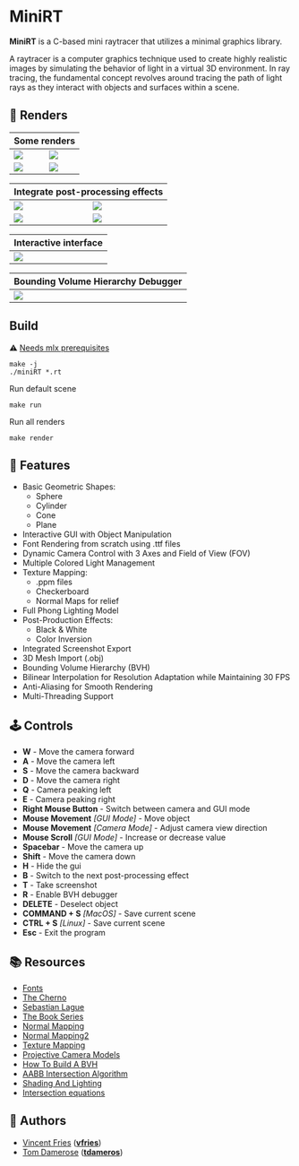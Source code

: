 # MiniRT

**MiniRT** is a C-based mini raytracer that utilizes a minimal graphics library.

A raytracer is a computer graphics technique used to create highly realistic images by simulating the behavior of light in a virtual 3D environment. In ray tracing, the fundamental concept revolves around tracing the path of light rays as they interact with objects and surfaces within a scene.


## 📸 Renders
<table align=center>
	<thead>
		<tr>
			<th colspan=2>Some renders</th>
		</tr>
	</thead>
	<tbody>
		<tr>
			<td><image src="assets/screenshots/suzanne.png"></image></td>
			<td><image src="assets/screenshots/lamborghini.png"></image></td>
		</tr>
		<tr>
			<td><image src="assets/screenshots/xwing.png"></image></td>
			<td><image src="assets/screenshots/earth.png"></image></td>
		</tr>
	</tbody>
</table>

<table align=center>
	<thead>
		<tr>
			<th colspan=2>Integrate post-processing effects</th>
		</tr>
	</thead>
	<tbody>
		<tr>
			<td><image src="assets/screenshots/chess_no_effects.png"></image></td>
			<td><image src="assets/screenshots/chess_black_and_white.png"></image></td>
		</tr>
		<tr>
			<td><image src="assets/screenshots/chess_inverse_color.png"></image></td>
			<td><image src="assets/screenshots/chess_inverse_black_and_white.png"></image></td>
		</tr>
	</tbody>
</table>

<table align=center>
	<thead>
		<tr>
			<th colspan=2>Interactive interface</th>
		</tr>
	</thead>
	<tbody>
		<tr>
			<td><image src="assets/screenshots/interface.png"></image></td>
		</tr>
	</tbody>
</table>

<table align=center>
	<thead>
		<tr>
			<th colspan=2>Bounding Volume Hierarchy Debugger</th>
		</tr>
	</thead>
	<tbody>
        <tr>
			<td><image src="assets/screenshots/bvh.png"></image></td>
        </tr>
	</tbody>
</table>

## Build

⚠️ [Needs mlx prerequisites](https://harm-smits.github.io/42docs/libs/minilibx/getting_started.html#installation)

```
make -j
./miniRT *.rt
```

Run default scene
```
make run
```
Run all renders
```
make render
```


## 🚀 Features

- Basic Geometric Shapes:
  - Sphere
  - Cylinder
  - Cone
  - Plane
- Interactive GUI with Object Manipulation
- Font Rendering from scratch using .ttf files
- Dynamic Camera Control with 3 Axes and Field of View (FOV)
- Multiple Colored Light Management
- Texture Mapping:
  - .ppm files
  - Checkerboard
  - Normal Maps for relief
- Full Phong Lighting Model
- Post-Production Effects:
  - Black & White
  - Color Inversion
- Integrated Screenshot Export
- 3D Mesh Import (.obj)
- Bounding Volume Hierarchy (BVH)
- Bilinear Interpolation for Resolution Adaptation while Maintaining 30 FPS
- Anti-Aliasing for Smooth Rendering
- Multi-Threading Support

## 🕹️ **Controls**

- **W** - Move the camera forward
- **A** - Move the camera left
- **S** - Move the camera backward
- **D** - Move the camera right
- **Q** - Camera peaking left
- **E** - Camera peaking right
- **Right Mouse Button** - Switch between camera and GUI mode
- **Mouse Movement** *[GUI Mode]* - Move object
- **Mouse Movement** *[Camera Mode]* - Adjust camera view direction
- **Mouse Scroll** *[GUI Mode]* - Increase or decrease value
- **Spacebar** - Move the camera up
- **Shift** - Move the camera down
- **H** - Hide the gui
- **B** - Switch to the next post-processing effect
- **T** - Take screenshot
- **R** - Enable BVH debugger
- **DELETE** - Deselect object
- **COMMAND + S** *[MacOS]* - Save current scene
- **CTRL + S** *[Linux]* - Save current scene
- **Esc** - Exit the program 

## 📚 **Resources**

- [Fonts](https://developer.apple.com/fonts/TrueType-Reference-Manual/)
- [The Cherno](https://www.youtube.com/watch?v=gfW1Fhd9u9Q&list=PLlrATfBNZ98edc5GshdBtREv5asFW3yXl)
- [Sebastian Lague](https://www.youtube.com/watch?v=Qz0KTGYJtUk)
- [The Book Series](https://raytracing.github.io/)
- [Normal Mapping](https://learnopengl.com/Advanced-Lighting/Normal-Mapping)
- [Normal Mapping2](https://www.youtube.com/watch?v=oOOeV3IU2Yo)
- [Texture Mapping](http://raytracerchallenge.com/bonus/texture-mapping.html)
- [Projective Camera Models](https://pbr-book.org/3ed-2018/Camera_Models/Projective_Camera_Models)
- [How To Build A BVH](https://jacco.ompf2.com/2022/04/13/how-to-build-a-bvh-part-1-basics/)
- [AABB Intersection Algorithm](https://medium.com/@bromanz/another-view-on-the-classic-ray-aabb-intersection-algorithm-for-bvh-traversal-41125138b525)
- [Shading And Lighting](https://cglearn.codelight.eu/pub/computer-graphics/shading-and-lighting#material-lambert-lighting-model-1)
- [Intersection equations](https://physique.cmaisonneuve.qc.ca/svezina/nyc/note_nyc/NYC_CHAP_6_IMPRIMABLE_4.pdf)


## 📝 Authors

- [Vincent Fries](https://github.com/V-Fries) ([**vfries**](https://profile.intra.42.fr/users/vfries))
- [Tom Damerose](https://github.com/tdameros) ([**tdameros**](https://profile.intra.42.fr/users/tdameros))
